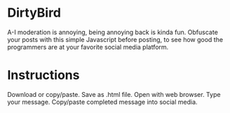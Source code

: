 # DirtyBird
A-I moderation is annoying, being annoying back is kinda fun.  Obfuscate your posts with this simple Javascript before posting, to see how good the programmers are at your favorite social media platform.

# Instructions
Download or copy/paste.
Save as .html file.
Open with web browser.
Type your message.
Copy/paste completed message into social media.
